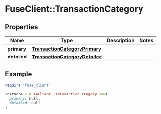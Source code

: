 # FuseClient::TransactionCategory

## Properties

| Name | Type | Description | Notes |
| ---- | ---- | ----------- | ----- |
| **primary** | [**TransactionCategoryPrimary**](TransactionCategoryPrimary.md) |  |  |
| **detailed** | [**TransactionCategoryDetailed**](TransactionCategoryDetailed.md) |  |  |

## Example

```ruby
require 'fuse_client'

instance = FuseClient::TransactionCategory.new(
  primary: null,
  detailed: null
)
```

